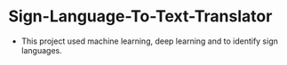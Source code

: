 # Sign-Language-To-Text-Translator
- This project used machine learning, deep learning and to identify sign languages.
